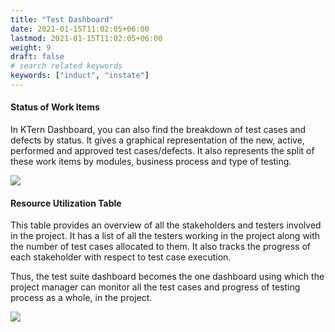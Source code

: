 ```yaml
---
title: "Test Dashboard"
date: 2021-01-15T11:02:05+06:00
lastmod: 2021-01-15T11:02:05+06:00
weight: 9
draft: false
# search related keywords
keywords: ["induct", "instate"]
---
```

#### Status of Work Items

In KTern Dashboard, you can also find the breakdown of test cases and defects by status. It gives a graphical representation of the new, active, performed and approved test cases/defects. It also represents the split of these work items by modules, business process and type of testing.

![](https://storage.googleapis.com/ktern-docs-files/test-dashboard-2.png)

#### Resource Utilization Table

This table provides an overview of all the stakeholders and testers involved in the project. It has a list of all the testers working in the project along with the number of test cases allocated to them. It also tracks the progress of each stakeholder with respect to test case execution.

Thus, the test suite dashboard becomes the one dashboard using which the project manager can monitor all the test cases and progress of testing process as a whole, in the project.

![](https://storage.googleapis.com/ktern-docs-files/test-dashboard-3.png)
